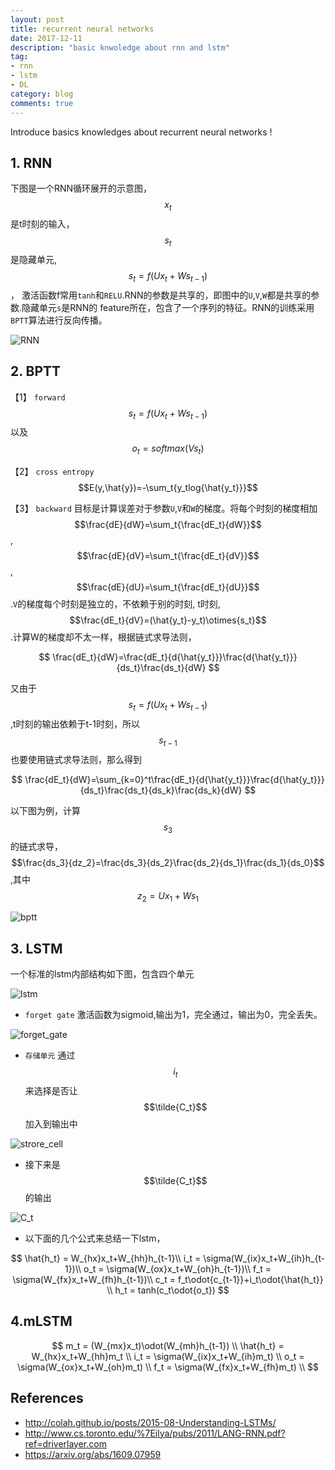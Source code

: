 ```yaml
---
layout: post
title: recurrent neural networks
date: 2017-12-11
description: "basic knwoledge about rnn and lstm"
tag:
- rnn
- lstm
- DL
category: blog
comments: true
---
```

Introduce basics knowledges about recurrent neural networks !

## 1. RNN

下图是一个RNN循环展开的示意图，$$x_t$$是t时刻的输入，$$s_t$$是隐藏单元,$$s_t=f(Ux_t+Ws_{t-1})$$，
激活函数f常用`tanh`和`RELU`.RNN的参数是共享的，即图中的`U`,`V`,`W`都是共享的参数.隐藏单元`s`是RNN的
feature所在，包含了一个序列的特征。RNN的训练采用`BPTT`算法进行反向传播。

![RNN]({{site.url}}/pics/rnn/RNN.png)

## 2. BPTT

 【1】 `forward` $$s_t=f(Ux_t+Ws_{t-1})$$以及$$o_t = softmax(Vs_t)$$

 【2】 `cross entropy` $$E(y,\hat{y})=-\sum_t{y_tlog{\hat{y_t}}}$$

 【3】 `backward` 目标是计算误差对于参数`U`,`V`和`W`的梯度。将每个时刻的梯度相加$$\frac{dE}{dW}=\sum_t{\frac{dE_t}{dW}}$$ ,
 $$\frac{dE}{dV}=\sum_t{\frac{dE_t}{dV}}$$ ,$$\frac{dE}{dU}=\sum_t{\frac{dE_t}{dU}}$$ .`V`的梯度每个时刻是独立的，不依赖于别的时刻,
t时刻,$$\frac{dE_t}{dV}=(\hat{y_t}-y_t)\otimes{s_t}$$.计算W的梯度却不太一样，根据链式求导法则，

$$
\frac{dE_t}{dW}=\frac{dE_t}{d{\hat{y_t}}}\frac{d{\hat{y_t}}}{ds_t}\frac{ds_t}{dW}
$$

又由于$$s_t=f(Ux_t+Ws_{t-1})$$,t时刻的输出依赖于t-1时刻，所以$$s_{t-1}$$也要使用链式求导法则，那么得到

$$
\frac{dE_t}{dW}=\sum_{k=0}^t\frac{dE_t}{d{\hat{y_t}}}\frac{d{\hat{y_t}}}{ds_t}\frac{ds_t}{ds_k}\frac{ds_k}{dW}
$$

以下图为例，计算$$s_3$$的链式求导，$$\frac{ds_3}{dz_2}=\frac{ds_3}{ds_2}\frac{ds_2}{ds_1}\frac{ds_1}{ds_0}$$,其中$$z_2=Ux_1+Ws_1$$

![bptt]({{site.url}}/pics/rnn/bptt.png)

## 3. LSTM

一个标准的lstm内部结构如下图，包含四个单元

![lstm]({{site.url}}/pics/rnn/lstm_example.png)

+ `forget gate` 激活函数为sigmoid,输出为1，完全通过，输出为0，完全丢失。

![forget_gate]({{site.url}}/pics/rnn/which_to_forget.png)

+ `存储单元` 通过$$i_t$$来选择是否让$$\tilde{C_t}$$加入到输出中

![strore_cell]({{site.url}}/pics/rnn/strore_cell.png)

+ 接下来是$$\tilde{C_t}$$的输出

![C_t]({{site.url}}/pics/rnn/C_t.png)

+ 以下面的几个公式来总结一下lstm，

$$
\hat{h_t} = W_{hx}x_t+W_{hh}h_{t-1}\\
i_t = \sigma(W_{ix}x_t+W_{ih}h_{t-1})\\
o_t = \sigma(W_{ox}x_t+W_{oh}h_{t-1})\\
f_t = \sigma(W_{fx}x_t+W_{fh}h_{t-1})\\
c_t = f_t\odot{c_{t-1}}+i_t\odot{\hat{h_t}} \\
h_t = tanh(c_t\odot{o_t})
$$

## 4.mLSTM

$$
m_t = (W_{mx}x_t)\odot(W_{mh}h_{t-1}) \\
\hat{h_t} = W_{hx}x_t+W_{hh}m_t \\
i_t = \sigma(W_{ix}x_t+W_{ih}m_t) \\
o_t = \sigma(W_{ox}x_t+W_{oh}m_t) \\
f_t = \sigma(W_{fx}x_t+W_{fh}m_t) \\
$$

## References

+ <http://colah.github.io/posts/2015-08-Understanding-LSTMs/>
+ <http://www.cs.toronto.edu/%7Eilya/pubs/2011/LANG-RNN.pdf?ref=driverlayer.com>
+ <https://arxiv.org/abs/1609.07959>

